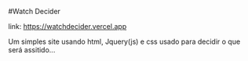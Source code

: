 #Watch Decider

link: https://watchdecider.vercel.app

Um simples site usando html, Jquery(js) e css usado para decidir o que será assitido...
